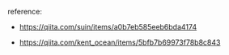 reference:
- https://qiita.com/suin/items/a0b7eb585eeb6bda4174

- https://qiita.com/kent_ocean/items/5bfb7b69973f78b8c843
